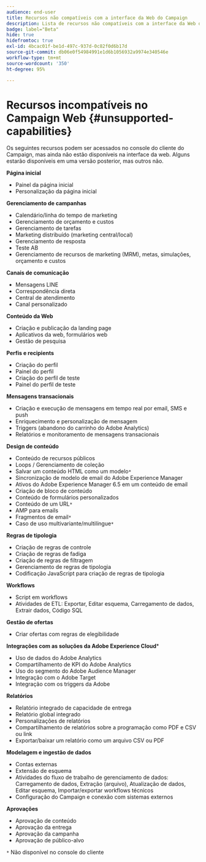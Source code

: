 ```yaml
---
audience: end-user
title: Recursos não compatíveis com a interface da Web do Campaign
description: Lista de recursos não compatíveis com a interface da Web do Campaign
badge: label="Beta"
hide: true
hidefromtoc: true
exl-id: 4bcac01f-be1d-497c-937d-0c82f0d6b17d
source-git-commit: db06e0f54984991e1d6b1056932a9974e340546e
workflow-type: tm+mt
source-wordcount: '350'
ht-degree: 95%

---
```


# Recursos incompatíveis no Campaign Web {#unsupported-capabilities}

Os seguintes recursos podem ser acessados no console do cliente do Campaign, mas ainda não estão disponíveis na interface da web. Alguns estarão disponíveis em uma versão posterior, mas outros não.

**Página inicial**

* Painel da página inicial
* Personalização da página inicial

**Gerenciamento de campanhas**

* Calendário/linha do tempo de marketing
* Gerenciamento de orçamento e custos
* Gerenciamento de tarefas
* Marketing distribuído (marketing central/local)
* Gerenciamento de resposta
* Teste AB
* Gerenciamento de recursos de marketing (MRM), metas, simulações, orçamento e custos

**Canais de comunicação**

* Mensagens LINE
* Correspondência direta
* Central de atendimento
* Canal personalizado

**Conteúdo da Web**

* Criação e publicação da landing page
* Aplicativos da web, formulários web
* Gestão de pesquisa

**Perfis e recipients**

* Criação do perfil
* Painel do perfil
* Criação do perfil de teste
* Painel do perfil de teste

**Mensagens transacionais**

* Criação e execução de mensagens em tempo real por email, SMS e push
* Enriquecimento e personalização de mensagem
* Triggers (abandono do carrinho do Adobe Analytics)
* Relatórios e monitoramento de mensagens transacionais

**Design de conteúdo**

* Conteúdo de recursos públicos
* Loops / Gerenciamento de coleção
* Salvar um conteúdo HTML como um modelo`*`
* Sincronização de modelo de email do Adobe Experience Manager
* Ativos do Adobe Experience Manager 6.5 em um conteúdo de email
* Criação de bloco de conteúdo
* Conteúdo de formulários personalizados
* Conteúdo de um URL`*`
* AMP para emails
* Fragmentos de email`*`
* Caso de uso multivariante/multilíngue`*`

**Regras de tipologia**

* Criação de regras de controle
* Criação de regras de fadiga
* Criação de regras de filtragem
* Gerenciamento de regras de tipologia
* Codificação JavaScript para criação de regras de tipologia

**Workflows**

* Script em workflows
* Atividades de ETL: Exportar, Editar esquema, Carregamento de dados, Extrair dados, Código SQL

**Gestão de ofertas**

* Criar ofertas com regras de elegibilidade

**Integrações com as soluções da Adobe Experience Cloud***

* Uso de dados do Adobe Analytics
* Compartilhamento de KPI do Adobe Analytics
* Uso do segmento do Adobe Audience Manager
* Integração com o Adobe Target
* Integração com os triggers da Adobe

**Relatórios**

* Relatório integrado de capacidade de entrega
* Relatório global integrado
* Personalizações de relatórios
* Compartilhamento de relatórios sobre a programação como PDF e CSV ou link
* Exportar/baixar um relatório como um arquivo CSV ou PDF

**Modelagem e ingestão de dados**

* Contas externas
* Extensão de esquema
* Atividades do fluxo de trabalho de gerenciamento de dados: Carregamento de dados, Extração (arquivo), Atualização de dados, Editar esquema, Importar/exportar workflows técnicos
* Configuração do Campaign e conexão com sistemas externos

**Aprovações**

* Aprovação de conteúdo
* Aprovação da entrega
* Aprovação da campanha
* Aprovação de público-alvo


`*` Não disponível no console do cliente
